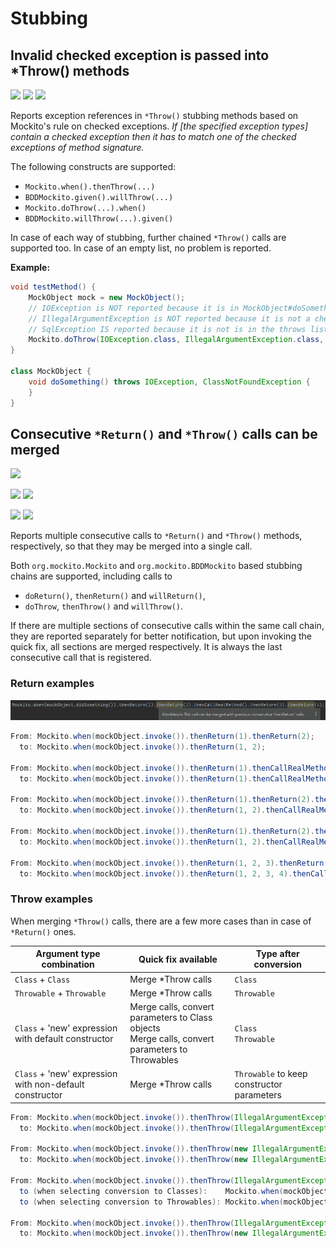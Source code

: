 # Stubbing

## Invalid checked exception is passed into *Throw() methods

![](https://img.shields.io/badge/inspection-orange) ![](https://img.shields.io/badge/since-0.3.0-blue) [![](https://img.shields.io/badge/implementation-ThrowsCheckedExceptionStubbingInspection-blue)](../src/main/java/com/picimako/mockitools/inspection/ThrowsCheckedExceptionStubbingInspection.java)

Reports exception references in <code>*Throw()</code> stubbing methods based on Mockito's rule on checked exceptions.
*If [the specified exception types] contain a checked exception then it has to match one of the checked exceptions of method signature.*
   
The following constructs are supported:
- `Mockito.when().thenThrow(...)`
- `BDDMockito.given().willThrow(...)`
- `Mockito.doThrow(...).when()`
- `BDDMockito.willThrow(...).given()`
   
In case of each way of stubbing, further chained <code>*Throw()</code> calls are supported too. In case of an empty list, no problem is reported.

**Example:**

```java
void testMethod() {
    MockObject mock = new MockObject();
    // IOException is NOT reported because it is in MockObject#doSomething()'s throws list
    // IllegalArgumentException is NOT reported because it is not a checked exception
    // SqlException IS reported because it is not is in the throws list
    Mockito.doThrow(IOException.class, IllegalArgumentException.class, SqlException.class).when(mock).doSomething();
}

class MockObject {
    void doSomething() throws IOException, ClassNotFoundException {
    }
}
```

## Consecutive `*Return()` and `*Throw()` calls can be merged

![](https://img.shields.io/badge/inspection-orange)

![](https://img.shields.io/badge/since-0.3.0-blue) [![](https://img.shields.io/badge/implementation-SimplifyConsecutiveStubbingCallsInspection-blue)](../src/main/java/com/picimako/mockitools/inspection/consecutive/SimplifyConsecutiveStubbingCallsInspection.java)

![](https://img.shields.io/badge/since-0.4.0-blue) [![](https://img.shields.io/badge/implementation-SimplifyConsecutiveThrowCallsInspection-blue)](../src/main/java/com/picimako/mockitools/inspection/consecutive/SimplifyConsecutiveThrowCallsInspection.java)

Reports multiple consecutive calls to `*Return()` and `*Throw()` methods, respectively, so that they may be merged into a single call.
   
Both `org.mockito.Mockito` and `org.mockito.BDDMockito` based stubbing chains are supported, including calls to
- `doReturn()`, `thenReturn()` and `willReturn()`,
- `doThrow`, `thenThrow()` and `willThrow()`.

If there are multiple sections of consecutive calls within the same call chain, they are reported separately for better notification,
but upon invoking the quick fix, all sections are merged respectively. It is always the last consecutive call that is registered.

### Return examples

![consecutive_return_calls](assets/consecutive_return_calls.png)

```java
From: Mockito.when(mockObject.invoke()).thenReturn(1).thenReturn(2);
  to: Mockito.when(mockObject.invoke()).thenReturn(1, 2);

From: Mockito.when(mockObject.invoke()).thenReturn(1).thenCallRealMethod().thenReturn(2).thenReturn(3);
  to: Mockito.when(mockObject.invoke()).thenReturn(1).thenCallRealMethod().thenReturn(2, 3);

From: Mockito.when(mockObject.invoke()).thenReturn(1).thenReturn(2).thenCallRealMethod().thenReturn(3);
  to: Mockito.when(mockObject.invoke()).thenReturn(1, 2).thenCallRealMethod().thenReturn(3);

From: Mockito.when(mockObject.invoke()).thenReturn(1).thenReturn(2).thenCallRealMethod().thenReturn(3).thenReturn(4);
  to: Mockito.when(mockObject.invoke()).thenReturn(1, 2).thenCallRealMethod().thenReturn(3, 4);

From: Mockito.when(mockObject.invoke()).thenReturn(1, 2, 3).thenReturn(4).thenCallRealMethod().thenReturn(5).thenReturn(6, 7);
  to: Mockito.when(mockObject.invoke()).thenReturn(1, 2, 3, 4).thenCallRealMethod().thenReturn(5, 6, 7);
```

### Throw examples

When merging `*Throw()` calls, there are a few more cases than in case of `*Return()` ones.

| Argument type combination                               | Quick fix available                                                                                | Type after conversion                      |
|---------------------------------------------------------|----------------------------------------------------------------------------------------------------|--------------------------------------------|
| `Class` + `Class`                                       | Merge *Throw calls                                                                                 | `Class`                                    |
| `Throwable` + `Throwable`                               | Merge *Throw calls                                                                                 | `Throwable`                                |
| `Class` + 'new' expression with default constructor     | Merge calls, convert parameters to Class objects<br/>Merge calls, convert parameters to Throwables | `Class`<br/>`Throwable`                    |
| `Class` + 'new' expression with non-default constructor | Merge *Throw calls                                                                                 | `Throwable` to keep constructor parameters |

```java
From: Mockito.when(mockObject.invoke()).thenThrow(IllegalArgumentException.class).thenThrow(IOException.class);
  to: Mockito.when(mockObject.invoke()).thenThrow(IllegalArgumentException.class, IOException.class);

From: Mockito.when(mockObject.invoke()).thenThrow(new IllegalArgumentException()).thenThrow(new IOException());
  to: Mockito.when(mockObject.invoke()).thenThrow(new IllegalArgumentException(), new IOException());

From: Mockito.when(mockObject.invoke()).thenThrow(IllegalArgumentException.class).thenThrow(new IOException());
  to (when selecting conversion to Classes):    Mockito.when(mockObject.invoke()).thenThrow(IllegalArgumentException.class, IOException.class);
  to (when selecting conversion to Throwables): Mockito.when(mockObject.invoke()).thenThrow(new IllegalArgumentException(), new IOException());

From: Mockito.when(mockObject.invoke()).thenThrow(IllegalArgumentException.class).thenThrow(new IOException("reason"));
  to: Mockito.when(mockObject.invoke()).thenThrow(new IllegalArgumentException(), new IOException("reason"));
```
